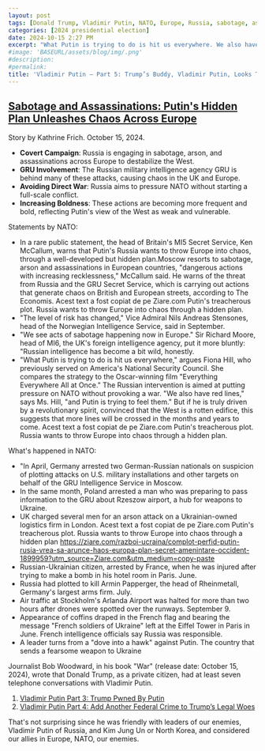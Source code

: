 ```yaml
---
layout: post
tags: [Donald Trump, Vladimir Putin, NATO, Europe, Russia, sabotage, assassinations, destabilization, politics]
categories: [2024 presidential election]
date: 2024-10-15 2:27 PM
excerpt: "What Putin is trying to do is hit us everywhere. We also have red lines and Putin is trying to feel them. Putin is testing the West’s boundaries, trying to push NATO without crossing into full-scale conflict. – Fiona Hill, who previously served on America's National Security Council"
#image: 'BASEURL/assets/blog/img/.png'
#description:
#permalink:
title: 'Vladimir Putin – Part 5: Trump’s Buddy, Vladimir Putin, Looks To Destabilize NATO By Covert Assassinations, Sabotage, and Arson'
---
```



## [Sabotage and Assassinations: Putin's Hidden Plan Unleashes Chaos Across Europe](https://www.dagens.com/war/sabotage-and-assassinations-putins-hidden-plan-unleashes-chaos-across-europe)


Story by Kathrine Frich. October 15, 2024.

- **Covert Campaign**: Russia is engaging in sabotage, arson, and assassinations across Europe to destabilize the West.
- **GRU Involvement**: The Russian military intelligence agency GRU is behind many of these attacks, causing chaos in the UK and Europe.
- **Avoiding Direct War**: Russia aims to pressure NATO without starting a full-scale conflict.
- **Increasing Boldness**: These actions are becoming more frequent and bold, reflecting Putin's view of the West as weak and vulnerable.


Statements by NATO:

- In a rare public statement, the head of Britain's MI5 Secret Service, Ken McCallum, warns that Putin's Russia wants to throw Europe into chaos, through a well-developed but hidden plan.Moscow resorts to sabotage, arson and assassinations in European countries, "dangerous actions with increasing recklessness," McCallum said. He warns of the threat from Russia and the GRU Secret Service, which is carrying out actions that generate chaos on British and European streets, according to The Economis. Acest text a fost copiat de pe Ziare.com Putin's treacherous plot. Russia wants to throw Europe into chaos through a hidden plan.
- "The level of risk has changed," Vice Admiral Nils Andreas Stensones, head of the Norwegian Intelligence Service, said in September.
- "We see acts of sabotage happening now in Europe." Sir Richard Moore, head of MI6, the UK's foreign intelligence agency, put it more bluntly: "Russian intelligence has become a bit wild, honestly.
- "What Putin is trying to do is hit us everywhere," argues Fiona Hill, who previously served on America's National Security Council. She compares the strategy to the Oscar-winning film "Everything Everywhere All at Once." The Russian intervention is aimed at putting pressure on NATO without provoking a war. "We also have red lines," says Ms. Hill, "and Putin is trying to feel them." But if he is truly driven by a revolutionary spirit, convinced that the West is a rotten edifice, this suggests that more lines will be crossed in the months and years to come. Acest text a fost copiat de pe Ziare.com Putin's treacherous plot. Russia wants to throw Europe into chaos through a hidden plan.

What's happened in NATO:

- "In April, Germany arrested two German-Russian nationals on suspicion of plotting attacks on U.S. military installations and other targets on behalf of the GRU Intelligence Service in Moscow.
- In the same month, Poland arrested a man who was preparing to pass information to the GRU about Rzeszow airport, a hub for weapons to Ukraine.
- UK charged several men for an arson attack on a Ukrainian-owned logistics firm in London. Acest text a fost copiat de pe Ziare.com Putin's treacherous plot. Russia wants to throw Europe into chaos through a hidden plan https://ziare.com/razboi-ucraina/complot-perfid-putin-rusia-vrea-sa-arunce-haos-europa-plan-secret-amenintare-occident-1899959?utm_source=Ziare.com&utm_medium=copy-paste
- Russian-Ukrainian citizen, arrested by France, when he was injured after trying to make a bomb in his hotel room in Paris. June. 
- Russia had plotted to kill Armin Papperger, the head of Rheinmetall, Germany's largest arms firm. July. 
- Air traffic at Stockholm's Arlanda Airport was halted for more than two hours after drones were spotted over the runways. September 9.
- Appearance of coffins draped in the French flag and bearing the message "French soldiers of Ukraine" left at the Eiffel Tower in Paris in June. French intelligence officials say Russia was responsible.
- A leader turns from a "dove into a hawk" against Putin. The country that sends a fearsome weapon to Ukraine

Journalist Bob Woodward, in his book "War" (release date: October 15, 2024), wrote that Donald Trump, as a private citizen, had at least seven telephone conversations with Vladimir Putin.

1. [Vladimir Putin Part 3: Trump Pwned By Putin](https://ralphhightower.github.io/blog/2024%20presidential%20election/2024/10/12/Putin3TrumpPwnedByPutin.html)
2. [Vladimir Putin Part 4: Add Another Federal Crime to Trump’s Legal Woes](https://ralphhightower.github.io/blog/2024%20presidential%20election/2024/10/13/Putin4TrumpLoganAct.html)

That's not surprising since he was friendly with leaders of our enemies, Vladimir Putin of Russia, and Kim Jung Un or North Korea, and considered our allies in Europe, NATO, our enemies. 
